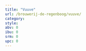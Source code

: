 ```yaml
---
title: "Vuuve"
url: /brouwerij-de-regenboog/vuuve/
category: 
style: 
abv: 0
ibu: 0
srm: 0
upc: 0
---
```



